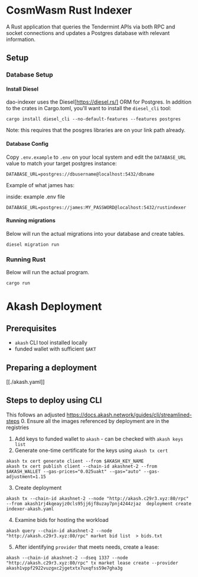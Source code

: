 
# CosmWasm Rust Indexer
A Rust application that queries the Tendermint APIs via both RPC and socket connections and updates a Postgres database with relevant information.

## Setup

### Database Setup

#### Install Diesel
dao-indexer uses the Diesel[https://diesel.rs/] ORM for Postgres. In addition
to the crates in Cargo.toml, you'll want to install the `diesel_cli` tool:

`cargo install diesel_cli --no-default-features --features postgres`

Note: this requires that the posgres libraries are on your link path already.

#### Database Config
Copy `.env.example` to `.env` on your local system and edit the `DATABASE_URL` value to match your target postgres instance:

`DATABASE_URL=postgres://dbusername@localhost:5432/dbname`

Example of what james has:

inside: example .env file
```
DATABASE_URL=postgres://james:MY_PASSWORD@localhost:5432/rustindexer
```

#### Running migrations
Below will run the actual migrations into your database and create tables.
```
diesel migration run
```

### Running Rust
Below will run the actual program.
```
cargo run
```

# Akash Deployment

## Prerequisites
- `akash` CLI tool installed locally
- funded wallet with sufficient `$AKT`

## Preparing a deployment
[[./akash.yaml]]
## Steps to deploy using CLI
This follows an adjusted https://docs.akash.network/guides/cli/streamlined-steps
0. Ensure all the images referenced by deployment are in the registries
1. Add keys to funded wallet to `akash` - can be checked with `akash keys list`
2. Generate one-time certificate for the keys using `akash tx cert`
```
akash tx cert generate client --from $AKASH_KEY_NAME
akash tx cert publish client --chain-id akashnet-2 --from $AKASH_WALLET --gas-prices="0.025uakt" --gas="auto" --gas-adjustment=1.15
```
3. Create deployment
```
akash tx --chain-id akashnet-2 --node "http://akash.c29r3.xyz:80/rpc" --from akash1rj4kqeayjz0cls95jj6jf8uzay7pnj4244zjaz  deployment create indexer-akash.yaml
```

4. Examine bids for hosting the workload
```
akash query --chain-id akashnet-2 --node "http://akash.c29r3.xyz:80/rpc" market bid list  > bids.txt
```

5. After identifying `provider` that meets needs, create a lease:
```
akash --chain-id akashnet-2 --dseq 1337 --node "http://akash.c29r3.xyz:80/rpc" tx market lease create --provider akash1vppf2922vuzgxc2jgetxtx7uxqfss59e7gha3g
```